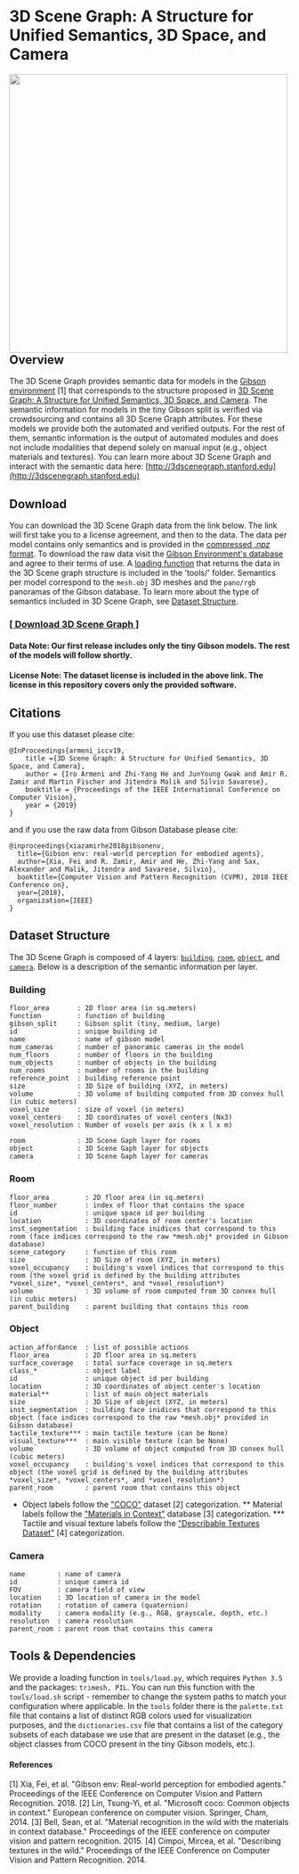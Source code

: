 # 3D Scene Graph: A Structure for Unified Semantics, 3D Space, and Camera

<img align="left" height="500" src="https://3dscenegraph.stanford.edu/images/3dscenegraph.png">

## Overview
The 3D Scene Graph provides semantic data for models in the [Gibson environment](http://gibsonenv.stanford.edu/) [1] that corresponds to the structure proposed in [3D Scene Graph: A Structure for Unified Semantics, 3D Space, and Camera](http://3dscenegraph.stanford.edu). The semantic information for models in the tiny Gibson split is verified via crowdsourcing and contains all 3D Scene Graph attributes. For these models we provide both the automated and verified outputs. For the rest of them, semantic information is the output of automated modules and does not include modalities that depend solely on manual input (e.g., object materials and textures). You can learn more about 3D Scene Graph and interact with the semantic data here: [http://3dscenegraph.stanford.edu](http://3dscenegraph.stanford.edu)

## Download
You can download the 3D Scene Graph data from the link below. The link will first take you to a license agreement, and then to the data. The data per model contains only semantics and is provided in the [compressed *.npz* format](https://docs.scipy.org/doc/numpy/reference/generated/numpy.lib.format.html). To download the raw data visit the [Gibson Environment's database](http://gibsonenv.stanford.edu/database/) and agree to their terms of use. A [loading function](https://github.com/StanfordVL/3DSceneGraph/blob/master/README.md#tools_&_dependencies) that returns the data in the 3D Scene graph structure is included in the 'tools/' folder. Semantics per model correspond to the ```mesh.obj``` 3D meshes and the ```pano/rgb``` panoramas of the Gibson database. To learn more about the type of semantics included in 3D Scene Graph, see [Dataset Structure](https://github.com/StanfordVL/3DSceneGraph/blob/master/README.md#dataset-structure).  

### [[ Download 3D Scene Graph ]](https://docs.google.com/forms/d/e/1FAIpQLScnlTFPUYtBqlN8rgj_1J3zJm44bIhmIx8gDhOqiJyTwja8vw/viewform?usp=sf_link)

#### Data Note: Our first release includes only the tiny Gibson models. The rest of the models will follow shortly.
#### License Note: The dataset license is included in the above link. The license in this repository covers only the provided software.


## Citations

If you use this dataset please cite:

```
@InProceedings{armeni_iccv19,
	title ={3D Scene Graph: A Structure for Unified Semantics, 3D Space, and Camera},
	author = {Iro Armeni and Zhi-Yang He and JunYoung Gwak and Amir R. Zamir and Martin Fischer and Jitendra Malik and Silvio Savarese},
	booktitle = {Proceedings of the IEEE International Conference on Computer Vision},
	year = {2019}
}
```

and if you use the raw data from Gibson Database please cite:

```
@inproceedings{xiazamirhe2018gibsonenv,
  title={Gibson env: real-world perception for embodied agents},
  author={Xia, Fei and R. Zamir, Amir and He, Zhi-Yang and Sax, Alexander and Malik, Jitendra and Savarese, Silvio},
  booktitle={Computer Vision and Pattern Recognition (CVPR), 2018 IEEE Conference on},
  year={2018},
  organization={IEEE}
}
```

## Dataset Structure

The 3D Scene Graph is composed of 4 layers: [```building```](https://github.com/StanfordVL/3DSceneGraph/blob/master/README.md#building), [```room```](https://github.com/StanfordVL/3DSceneGraph/blob/master/README.md#room), [```object```](https://github.com/StanfordVL/3DSceneGraph/blob/master/README.md#object), and [```camera```](https://github.com/StanfordVL/3DSceneGraph/blob/master/README.md#camera). Below is a description of the semantic information per layer.

### Building

```
floor_area       : 2D floor area (in sq.meters)
function         : function of building
gibson_split     : Gibson split (tiny, medium, large)
id               : unique building id
name             : name of gibson model
num_cameras      : number of panoramic cameras in the model
num_floors       : number of floors in the building
num_objects      : number of objects in the building
num_rooms        : number of rooms in the building
reference_point  : building reference point
size             : 3D Size of building (XYZ, in meters)
volume           : 3D volume of building computed from 3D convex hull (in cubic meters)
voxel_size       : size of voxel (in meters)
voxel_centers    : 3D coordinates of voxel centers (Nx3)
voxel_resolution : Number of voxels per axis (k x l x m)
        
room             : 3D Scene Gaph layer for rooms
object           : 3D Scene Gaph layer for objects
camera           : 3D Scene Gaph layer for cameras
```

### Room

```
floor_area         : 2D floor area (in sq.meters)
floor_number       : index of floor that contains the space
id                 : unique space id per building
location           : 3D coordinates of room center's location
inst_segmentation  : building face inidices that correspond to this room (face indices correspond to the raw *mesh.obj* provided in Gibson database)
scene_category     : function of this room
size               : 3D Size of room (XYZ, in meters)
voxel_occupancy    : building's voxel indices that correspond to this room (the voxel grid is defined by the building attributes *voxel_size*, *voxel_centers*, and *voxel_resolution*)
volume             : 3D volume of room computed from 3D convex hull (in cubic meters)
parent_building    : parent building that contains this room
```

### Object

```
action_affordance  : list of possible actions
floor_area         : 2D floor area in sq.meters
surface_coverage   : total surface coverage in sq.meters
class_*            : object label
id                 : unique object id per building
location           : 3D coordinates of object center's location
material**         : list of main object materials 
size               : 3D Size of object (XYZ, in meters)
inst_segmentation  : building face inidices that correspond to this object (face indices correspond to the raw *mesh.obj* provided in Gibson database)
tactile_texture*** : main tactile texture (can be None)
visual_texture***  : main visible texture (can be None)
volume             : 3D volume of object computed from 3D convex hull (cubic meters)
voxel_occupancy    : building's voxel indices that correspond to this object (the voxel grid is defined by the building attributes *voxel_size*, *voxel_centers*, and *voxel_resolution*)
parent_room        : parent room that contains this object
```

* Object labels follow the ["COCO"](http://cocodataset.org/#home) dataset [2] categorization.
** Material labels follow the ["Materials in Context"](http://opensurfaces.cs.cornell.edu/publications/minc/) database [3] categorization.
*** Tactile and visual texture labels follow the ["Describable Textures Dataset"](http://www.robots.ox.ac.uk/~vgg/data/dtd/) [4] categorization.

### Camera

```
name        : name of camera
id          : unique camera id
FOV         : camera field of view
location    : 3D location of camera in the model
rotation    : rotation of camera (quaternion)
modality    : camera modality (e.g., RGB, grayscale, depth, etc.)
resolution  : camera resolution
parent_room : parent room that contains this camera
```

## Tools & Dependencies

We provide a loading function in ```tools/load.py```, which requires ```Python 3.5``` and the packages: ```trimesh, PIL```. You can run this function with the ```tools/load.sh``` script - remember to change the system paths to match your configuration where applicable. In the ```tools``` folder there is the ```palette.txt``` file that contains a list of distinct RGB colors used for visualization purposes, and the ```dictionaries.csv``` file that contains a list of the category subsets of each database we use that are present in the dataset (e.g., the object classes from COCO present in the tiny Gibson models, etc.).

#### References
[1] Xia, Fei, et al. "Gibson env: Real-world perception for embodied agents." Proceedings of the IEEE Conference on Computer Vision and Pattern Recognition. 2018.
[2] Lin, Tsung-Yi, et al. "Microsoft coco: Common objects in context." European conference on computer vision. Springer, Cham, 2014.
[3] Bell, Sean, et al. "Material recognition in the wild with the materials in context database." Proceedings of the IEEE conference on computer vision and pattern recognition. 2015.
[4] Cimpoi, Mircea, et al. "Describing textures in the wild." Proceedings of the IEEE Conference on Computer Vision and Pattern Recognition. 2014.